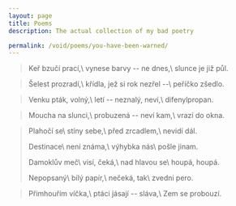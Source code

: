 ```yaml
---
layout: page
title: Poems
description: The actual collection of my bad poetry

permalink: /void/poems/you-have-been-warned/
---
```


> Keř bzučí prací,\\
> vynese barvy -- ne dnes,\\
> slunce je již půl.

> Šelest prozradí,\\
> křídla, jež si rok nezřel --\\
> peříčko zšedlo.

> Venku pták, volný,\\
> letí -- neznalý, neví,\\
> difenylpropan.

> Moucha na slunci,\\
> probuzená -- neví kam,\\
> vrazí do okna.

> Plahočí se\\
> stíny sebe,\\
> před zrcadlem,\\
> nevidí dál.
> 
> Destinace\\
> není známa,\\
> výhybka nás\\
> pošle jinam.
> 
> Damoklův meč\\
> visí, čeká,\\
> nad hlavou se\\
> houpá, houpá.
> 
> Nepopsaný\\
> bílý papír,\\
> nečeká, tak\\
> zvedni pero.

> Přimhouřím víčka,\\
> ptáci jásají -- sláva,\\
> Zem se probouzí.
